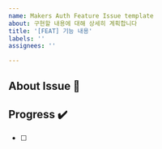 ```yaml
---
name: Makers Auth Feature Issue template
about: 구현할 내용에 대해 상세히 계획합니다
title: '[FEAT] 기능 내용'
labels: ''
assignees: ''

---
```


## About Issue 🚀
<!-- 이슈 설명을 적어주세요 -->

## Progress ✔️
- [ ] 